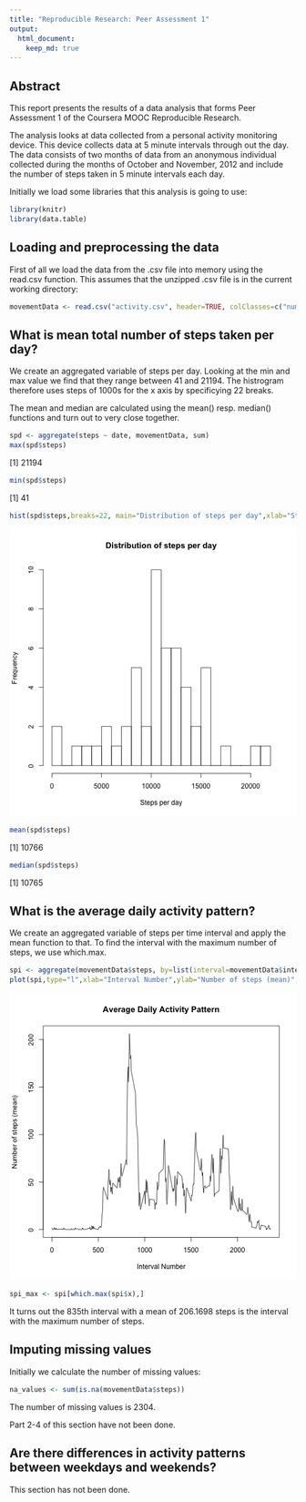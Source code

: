 ```yaml
---
title: "Reproducible Research: Peer Assessment 1"
output: 
  html_document:
    keep_md: true
---
```

## Abstract

This report presents the results of a data analysis that forms Peer Assessment 1 of the Coursera MOOC Reproducible Research.

The analysis looks at data collected from a personal activity monitoring device. This device collects data at 5 minute intervals through out the day. The data consists of two months of data from an anonymous individual collected during the months of October and November, 2012 and include the number of steps taken in 5 minute intervals each day.

Initially we load some libraries that this analysis is going to use:


```r
library(knitr)
library(data.table)
```

## Loading and preprocessing the data

First of all we load the data from the .csv file into memory using the read.csv function. This assumes that the unzipped .csv file is in the current working directory:


```r
movementData <- read.csv("activity.csv", header=TRUE, colClasses=c("numeric","Date","numeric"))
```

## What is mean total number of steps taken per day?

We create an aggregated variable of steps per day. Looking at the min and max value we find that they range between 41 and 21194. The histrogram therefore uses steps of 1000s for the x axis by specificying 22 breaks.

The mean and median are calculated using the mean() resp. median() functions and turn out to very close together.


```r
spd <- aggregate(steps ~ date, movementData, sum)
max(spd$steps)
```

[1] 21194

```r
min(spd$steps)
```

[1] 41

```r
hist(spd$steps,breaks=22, main="Distribution of steps per day",xlab="Steps per day",ylab="Frequency")
```

![plot of chunk stepsperday](figure/stepsperday.png) 

```r
mean(spd$steps)
```

[1] 10766

```r
median(spd$steps)
```

[1] 10765

## What is the average daily activity pattern?

We create an aggregated variable of steps per time interval and apply the mean function to that. To find the interval with the maximum number of steps, we use which.max.


```r
spi <- aggregate(movementData$steps, by=list(interval=movementData$interval),FUN=mean,na.rm=TRUE)
plot(spi,type="l",xlab="Interval Number",ylab="Number of steps (mean)",main="Average Daily Activity Pattern")
```

![plot of chunk stepsperinterval](figure/stepsperinterval.png) 

```r
spi_max <- spi[which.max(spi$x),]
```

It turns out the 835th interval with a mean of 206.1698 steps is the interval with the maximum number of steps.

## Imputing missing values

Initially we calculate the number of missing values:


```r
na_values <- sum(is.na(movementData$steps))
```

The number of missing values is 2304.

Part 2-4 of this section have not been done.

## Are there differences in activity patterns between weekdays and weekends?

This section has not been done.
